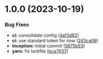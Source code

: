 # 1.0.0 (2023-10-19)


### Bug Fixes

* **ci:** consolidate config ([4af3d82](https://github.com/sesamecare/typia-standalone-validator/commit/4af3d8267fbfd40058e1b18929f32fcad14064eb))
* **ci:** use standard token for now ([243ca06](https://github.com/sesamecare/typia-standalone-validator/commit/243ca065280f168c275cbd4a4f28be5c184e9d8a))
* **inception:** initial commit ([5675b53](https://github.com/sesamecare/typia-standalone-validator/commit/5675b53e07d648c8335c625f49a95f720d38f620))
* **yarn:** fix lockfile ([bca7637](https://github.com/sesamecare/typia-standalone-validator/commit/bca7637eb061fd58eb5b7a5df9e09bda2a29a9fb))
